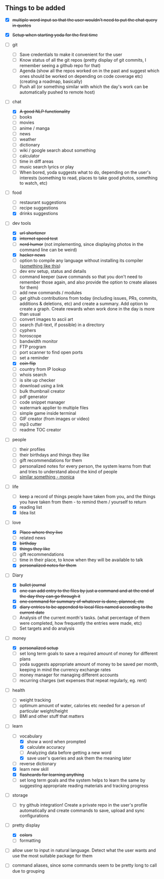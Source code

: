 ## Things to be added

- [x] ~~multiple word input so that the user wouldn't need to put the chat query in quotes~~

- [x] ~~Setup when starting yoda for the first time~~

- [ ] git
  - [ ] Save credentials to make it convenient for the user
  - [ ] Know status of all the git repos (pretty display of git commits, I remember seeing a github repo for that)
  - [ ] Agenda (show all the repos worked on in the past and suggest which ones should be worked on depending on code coverage etc) (creating a roadmap, basically)
  - [ ] Push all (or something similar with which the day's work can be automatically pushed to remote host)

- [ ] chat
  - [x] ~~A good NLP functionality~~
  - [ ] books
  - [ ] movies
  - [ ] anime / manga
  - [ ] news
  - [ ] weather
  - [ ] dictionary
  - [ ] wiki / google search about something
  - [ ] calculator
  - [ ] time in diff areas
  - [ ] music search lyrics or play
  - [ ] When bored, yoda suggests what to do, depending on the user's interests (something to read, places to take good photos, something to watch, etc)  

- [ ] food
  - [ ] restaurant suggestions
  - [ ] recipe suggestions
  - [X] drinks suggestions

- [ ] dev tools
  - [x] ~~url shortener~~
  - [x] ~~internet speed test~~
  - [ ] ~~nerd humor~~ (not implementing, since displaying photos in the command line can be weird)
  - [x] ~~hacker news~~
  - [ ] option to compile any language without installing its compiler ([something like this](https://github.com/imshyam/ComIt))
  - [ ] dev env setup, status and details
  - [ ] command keeper (save commands so that you don't need to remember those again, and also provide the option to create aliases for them)
  - [ ] add new commands / modules
  - [ ] get github contributions from today (including issues, PRs, commits, additions & deletions, etc) and create a summary. Add option to create a graph. Create rewards when work done in the day is more than usual
  - [ ] convert images to ascii art
  - [ ] search (full-text, if possible) in a directory
  - [ ] cyphers
  - [ ] horoscope
  - [ ] bandwidth monitor
  - [ ] FTP program
  - [ ] port scanner to find open ports
  - [ ] set a reminder
  - [x] ~~coin flip~~
  - [ ] country from IP lookup
  - [ ] whois search
  - [ ] is site up checker
  - [ ] download using a link
  - [ ] bulk thumbnail creator
  - [ ] pdf generator
  - [ ] code snippet manager
  - [ ] watermark applier to multiple files
  - [ ] simple game inside terminal
  - [ ] GIF creator (from images or video)
  - [ ] mp3 cutter
  - [ ] readme TOC creator

- [ ] people
  - [ ] their profiles
  - [ ] their birthdays and things they like
  - [ ] gift recommendations for them
  - [ ] personalized notes for every person, the system learns from that and tries to understand about the kind of people
  - [ ] [similar something - monica](https://monicahq.com/)

- [ ] life
  - [ ] keep a record of things people have taken from you, and the things you have taken from them - to remind them / yourself to return
  - [x] reading list
  - [x] Idea list

- [ ] love
  - [x] ~~Place where they live~~
  - [ ] related news
  - [x] ~~birthday~~
  - [x] ~~things they like~~
  - [ ] gift recommendations
  - [ ] time in their place, to know when they will be available to talk
  - [x] ~~personalized notes for them~~

- [ ] Diary
  - [x] ~~bullet journal~~
  - [x] ~~one can add entry to the files by just a command and at the end of the day they can go through it~~
  - [x] ~~one command for summary of whatever is done, planned, etc~~
  - [x] ~~diary entries to be appended to local files named according to the current date~~
  - [ ] Analysis of the current month's tasks. (what percentage of them were completed, how frequently the entries were made, etc)
  - [ ] Set targets and do analysis

- [ ] money
  - [x] ~~personalized setup~~
  - [ ] set long term goals to save a required amount of money for different plans
  - [ ] yoda suggests appropriate amount of money to be saved per month, keeping in mind the currency exchange rates
  - [ ] money manager for managing different accounts
  - [ ] recurring charges (set expenses that repeat regularly, eg. rent)

- [ ] health
  - [ ] weight tracking
  - [ ] optimum amount of water, calories etc needed for a person of particular weight/height
  - [ ] BMI and other stuff that matters

- [ ] learn
  - [ ] vocabulary
    - [x] show a word when prompted
    - [x] calculate accuracy 
    - [ ] Analyzing data before getting a new word
    - [x] save user's queries and ask them the meaning later
  - [ ] reverse dictionary
  - [x] learn new skill
  - [x] ~~flashcards for learning anything~~
  - [ ] set long term goals and the system helps to learn the same by suggesting appropriate reading materials and tracking progress

- [ ] storage
  - [ ] try github integration! Create a private repo in the user's profile automatically and create commands to save, upload and sync configurations

- [ ] pretty display
  - [x] ~~colors~~
  - [ ] formatting

- [ ] allow user to input in natural language. Detect what the user wants and use the most suitable package for them

- [ ] command aliases, since some commands seem to be pretty long to call due to grouping
